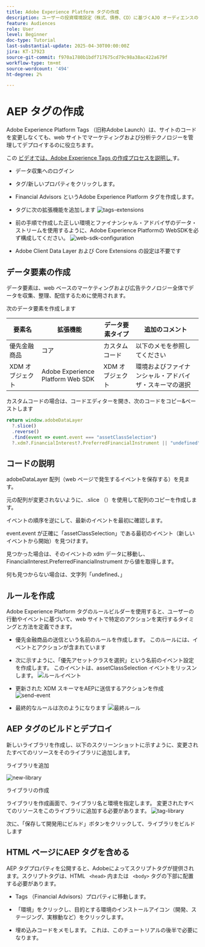 ```yaml
---
title: Adobe Experience Platform タグの作成
description: ユーザーの投資環境設定（株式、債券、CD）に基づくAJO オーディエンスの作成
feature: Audiences
role: User
level: Beginner
doc-type: Tutorial
last-substantial-update: 2025-04-30T00:00:00Z
jira: KT-17923
source-git-commit: f970a1780b1bdf717675cd79c98a38ac422a679f
workflow-type: tm+mt
source-wordcount: '494'
ht-degree: 2%

---
```



# AEP タグの作成

Adobe Experience Platform Tags （旧称Adobe Launch）は、サイトのコードを変更しなくても、web サイトでマーケティングおよび分析テクノロジーを管理してデプロイするのに役立ちます。

この [ ビデオでは、Adobe Experience Tags の作成プロセスを説明し ](https://experienceleague.adobe.com/ja/playlists/experience-platform-get-started-with-tags) す。

* データ収集へのログイン
* タグ/新しいプロパティをクリックします。
* Financial Advisors というAdobe Experience Platform タグを作成します。

* タグに次の拡張機能を追加します
  ![tags-extensions](assets/tags-extensions.png)

* 前の手順で作成した正しい環境とファイナンシャル・アドバイザのデータ・ストリームを使用するように、Adobe Experience Platformの WebSDKを必ず構成してください。
  ![web-sdk-configuration](assets/web-sdk-configuration.png)

* Adobe Client Data Layer および Core Extensions の設定は不要です

## データ要素の作成

データ要素は、web ベースのマーケティングおよび広告テクノロジー全体でデータを収集、整理、配信するために使用されます。

次のデータ要素を作成します

| 要素名 | 拡張機能 | データ要素タイプ | 追加のコメント |
|------------------------------|-----------------------------------|-------------------|------------------------------------------------------------------------------------------------------------------------------------------------------------------|
| 優先金融商品 | コア | カスタムコード | 以下のメモを参照してください |
| XDM オブジェクト | Adobe Experience Platform Web SDK | XDM オブジェクト | 環境およびファイナンシャル・アドバイザ・スキーマの選択 |


カスタムコードの場合は、コードエディターを開き、次のコードをコピー&amp;ペーストします

```javascript
return window.adobeDataLayer
  ?.slice()
  .reverse()
  .find(event => event.event === "assetClassSelection")
  ?.xdm?.FinancialInterest?.PreferredFinancialInstrument || "undefined";
```

## コードの説明

adobeDataLayer 配列（web ページで発生するイベントを保存する）を見ます。

元の配列が変更されないように、.slice （）を使用して配列のコピーを作成します。

イベントの順序を逆にして、最新のイベントを最初に確認します。

event.event が正確に「assetClassSelection」である最初のイベント（新しいイベントから開始）を見つけます。

見つかった場合は、そのイベントの xdm データに移動し、FinancialInterest.PreferredFinancialInstrument から値を取得します。

何も見つからない場合は、文字列「undefined、」



## ルールを作成

Adobe Experience Platform タグのルールビルダーを使用すると、ユーザーの行動やイベントに基づいて、web サイトで特定のアクションを実行するタイミングと方法を定義できます。

* 優先金融商品の送信という名前のルールを作成します。 このルールには、イベントとアクションが含まれています


* 次に示すように、「優先アセットクラスを選択」という名前のイベント設定を作成します。 このイベントは、assetClassSelection イベントをリッスンします。
  ![ ルールイベント ](assets/rule-event.png)


* 更新された XDM スキーマをAEPに送信するアクションを作成
  ![send-event](assets/rule-send-event.png)

* 最終的なルールは次のようになります
  ![ 最終ルール ](assets/final-rule.png)

## AEP タグのビルドとデプロイ


新しいライブラリを作成し、以下のスクリーンショットに示すように、変更されたすべてのリソースをそのライブラリに追加します。

ライブラリを追加

![new-library](assets/tag-add-library.png)

ライブラリの作成

ライブラリを作成画面で、ライブラリ名と環境を指定します。
変更されたすべてのリソースをこのライブラリに追加する必要があります。
![tag-library](assets/tag-build-library.png)

次に、「保存して開発用にビルド」ボタンをクリックして、ライブラリをビルドします

## HTML ページにAEP タグを含める

AEP タグプロパティを公開すると、Adobeによってスクリプトタグが提供されます。スクリプトタグは、HTML ``` <head>``` 内または ``` <body>``` タグの下部に配置する必要があります。

* Tags （Financial Advisors）プロパティに移動します。

* 「環境」をクリックし、目的とする環境のインストールアイコン（開発、ステージング、実稼動など）をクリックします。

* 埋め込みコードをメモします。 これは、このチュートリアルの後半で必要になります。

